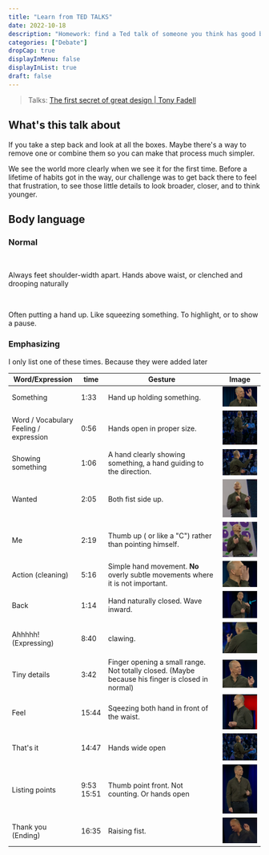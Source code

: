 ```yaml
---
title: "Learn from TED TALKS"
date: 2022-10-18
description: "Homework: find a Ted talk of someone you think has good body language and write down what they do you like. 150 words."
categories: ["Debate"]
dropCap: true
displayInMenu: false
displayInList: true
draft: false
---
```


> Talks: [The first secret of great design | Tony Fadell](https://www.youtube.com/watch?v=9uOMectkCCs&ab_channel=TED)

## What's this talk about

If you take a step back and look at all the boxes. Maybe there's a way to remove one or combine them so you can make that process much simpler.

We see the world more clearly when we see it for the first time. Before a lifetime of habits got in the way, our challenge was to get back there to feel that frustration, to see those little details to look broader, closer, and to think younger.

## Body language

### Normal

<img src="file:///C:/Users/VTEI/AppData/Roaming/marktext/images/2022-10-17-19-56-17-image.png" title="" alt="" width="227"><img src="file:///C:/Users/VTEI/AppData/Roaming/marktext/images/2022-10-17-20-19-48-image.png" title="" alt="" width="66">

Always feet shoulder-width apart. Hands above waist, or clenched and drooping naturally

<img src="file:///C:/Users/VTEI/AppData/Roaming/marktext/images/2022-10-17-20-01-35-image.png" title="" alt="" width="151"><img src="file:///C:/Users/VTEI/AppData/Roaming/marktext/images/2022-10-17-20-14-53-image.png" title="" alt="" width="102">

Often putting a hand up. Like squeezing something. To highlight, or to show a pause.

### Emphasizing

I only list one of these times. Because they were added later

| Word/Expression                            | time           | Gesture                                                                                          | Image                                                                 |
| ------------------------------------------ | -------------- | ------------------------------------------------------------------------------------------------ | --------------------------------------------------------------------- |
| Something                                  | 1:33           | Hand up holding something.                                                                       | <img src="2022-10-17-19-58-46-image.png" title="" alt="" width="150"> |
| Word / Vocabulary<br/>Feeling / expression | 0:56           | Hands open in proper size.                                                                       | <img src="2022-10-17-20-02-41-image.png" title="" alt="" width="144"> |
| Showing something                          | 1:06           | A hand clearly showing something, a hand guiding to the direction.                               | <img src="2022-10-17-20-04-28-image.png" title="" alt="" width="149"> |
| Wanted                                     | 2:05           | Both fist side up.                                                                               | <img src="2022-10-17-20-07-06-image.png" title="" alt="" width="104"> |
| Me                                         | 2:19           | Thumb up ( or like a "C") rather than pointing himself.                                          | <img src="2022-10-17-20-09-11-image.png" title="" alt="" width="107"> |
| Action (cleaning)                          | 5:16           | Simple hand movement. **No** overly subtle movements where it is not important.                  | <img src="2022-10-17-20-11-47-image.png" title="" alt="" width="113"> |
| Back                                       | 1:14           | Hand naturally closed. Wave inward.                                                              | <img src="2022-10-17-20-16-54-image.png" title="" alt="" width="106"> |
| Ahhhhh! (Expressing)                       | 8:40           | clawing.                                                                                         | <img src="2022-10-17-20-23-52-image.png" title="" alt="" width="101"> |
| Tiny details                               | 3:42           | Finger opening a small range. Not totally closed. (Maybe because his finger is closed in normal) | <img src="2022-10-17-20-26-41-image.png" title="" alt="" width="108"> |
| Feel                                       | 15:44          | Sqeezing both hand in front of the waist.                                                        | <img src="2022-10-17-20-29-49-image.png" title="" alt="" width="98">  |
| That's it                                  | 14:47          | Hands wide open                                                                                  | <img src="2022-10-19-10-27-31-image.png" title="" alt="" width="86">  |
| Listing points                             | 9:53<br/>15:51 | Thumb point front. Not counting. Or hands open                                                   | <img src="2022-10-17-20-30-56-image.png" title="" alt="" width="103"> |
| Thank you (Ending)                         | 16:35          | Raising fist.                                                                                    | <img src="2022-10-17-20-32-49-image.png" title="" alt="" width="100"> |
